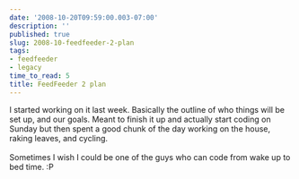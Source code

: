 ```yaml
---
date: '2008-10-20T09:59:00.003-07:00'
description: ''
published: true
slug: 2008-10-feedfeeder-2-plan
tags:
- feedfeeder
- legacy
time_to_read: 5
title: FeedFeeder 2 plan
---
```


I started working on it last week.  Basically the outline of who things will be set up, and our goals.  Meant to finish it up and actually start coding on Sunday but then spent a good chunk of the day working on the house, raking leaves, and cycling. <br /><br />Sometimes I wish I could be one of the guys who can code from wake up to bed time.  :P